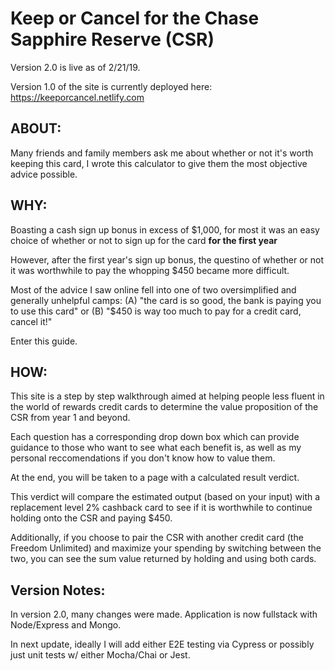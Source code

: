 # Keep or Cancel for the Chase Sapphire Reserve (CSR)

Version 2.0 is live as of 2/21/19.

Version 1.0 of the site is currently deployed here: https://keeporcancel.netlify.com

## ABOUT:

Many friends and family members ask me about whether or not it's worth keeping this card, I wrote this calculator to give them the most objective
advice possible. 

## WHY:

Boasting a cash sign up bonus in excess of $1,000, for most it was an easy choice of whether or not to sign up for the card **for the first year**

However, after the first year's sign up bonus, the questino of whether or not it was worthwhile to pay the whopping $450 became more difficult. 

Most of the advice I saw online fell into one of two oversimplified and generally unhelpful camps: (A) "the card is so good, the bank is paying you to use this card" or (B) "$450 is way too much to pay for a credit card, cancel it!"

Enter this guide.

## HOW:

This site is a step by step walkthrough aimed at helping people less fluent in the world of rewards credit cards to determine the value
proposition of the CSR from year 1 and beyond.

Each question has a corresponding drop down box which can provide guidance to those who want to see what each benefit is, as well as my
personal reccomendations if you don't know how to value them.

At the end, you will be taken to a page with a calculated result verdict. 

This verdict will compare the estimated output (based on your input) with a replacement level 2% cashback card to see if it is worthwhile
to continue holding onto the CSR and paying $450.

Additionally, if you choose to pair the CSR with another credit card (the Freedom Unlimited) and maximize your spending by switching between the two,
you can see the sum value returned by holding and using both cards. 


## Version Notes:

In version 2.0, many changes were made. Application is now fullstack with Node/Express and Mongo.

In next update, ideally I will add either E2E testing via Cypress or possibly just unit tests w/ either Mocha/Chai or Jest.
